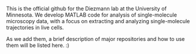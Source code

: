 This is the official github for the Diezmann lab at the University of Minnesota.
We develop MATLAB code for analysis of single-molecule microscopy data, with a focus on extracting and analyzing single-molecule trajectories in live cells.

As we add them, a brief description of major repositories and how to use them will be listed here. :)

<!---
diezmann-lab/diezmann-lab is a ✨ special ✨ repository because its `README.md` (this file) appears on your GitHub profile.
You can click the Preview link to take a look at your changes.
--->
